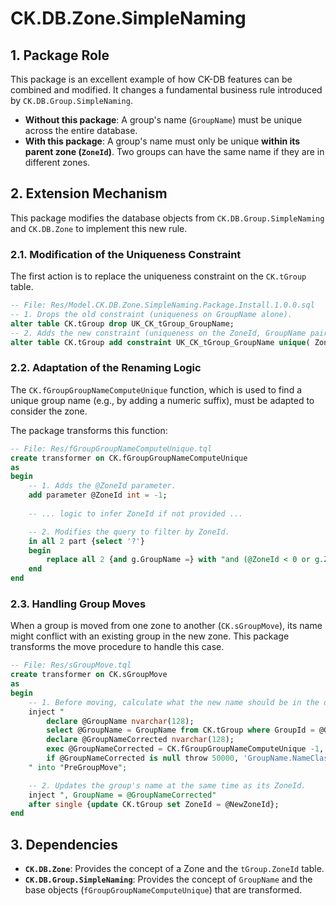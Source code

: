 # CK.DB.Zone.SimpleNaming

## 1. Package Role

This package is an excellent example of how CK-DB features can be combined and modified. It changes a fundamental business rule introduced by `CK.DB.Group.SimpleNaming`.

-   **Without this package**: A group's name (`GroupName`) must be unique across the entire database.
-   **With this package**: A group's name must only be unique **within its parent zone (`ZoneId`)**. Two groups can have the same name if they are in different zones.

## 2. Extension Mechanism

This package modifies the database objects from `CK.DB.Group.SimpleNaming` and `CK.DB.Zone` to implement this new rule.

### 2.1. Modification of the Uniqueness Constraint

The first action is to replace the uniqueness constraint on the `CK.tGroup` table.

```sql
-- File: Res/Model.CK.DB.Zone.SimpleNaming.Package.Install.1.0.0.sql
-- 1. Drops the old constraint (uniqueness on GroupName alone).
alter table CK.tGroup drop UK_CK_tGroup_GroupName;
-- 2. Adds the new constraint (uniqueness on the ZoneId, GroupName pair).
alter table CK.tGroup add constraint UK_CK_tGroup_GroupName unique( ZoneId, GroupName );
```

### 2.2. Adaptation of the Renaming Logic

The `CK.fGroupGroupNameComputeUnique` function, which is used to find a unique group name (e.g., by adding a numeric suffix), must be adapted to consider the zone.

The package transforms this function:
```sql
-- File: Res/fGroupGroupNameComputeUnique.tql
create transformer on CK.fGroupGroupNameComputeUnique
as 
begin
	-- 1. Adds the @ZoneId parameter.
	add parameter @ZoneId int = -1;
	
    -- ... logic to infer ZoneId if not provided ...

	-- 2. Modifies the query to filter by ZoneId.
	in all 2 part {select '?'}
	begin
		replace all 2 {and g.GroupName =} with "and (@ZoneId < 0 or g.ZoneId = @ZoneId) and g.GroupName ="
	end
end
```

### 2.3. Handling Group Moves

When a group is moved from one zone to another (`CK.sGroupMove`), its name might conflict with an existing group in the new zone. This package transforms the move procedure to handle this case.

```sql
-- File: Res/sGroupMove.tql
create transformer on CK.sGroupMove
as 
begin
	-- 1. Before moving, calculate what the new name should be in the destination zone.
	inject "
		declare @GroupName nvarchar(128);
		select @GroupName = GroupName from CK.tGroup where GroupId = @GroupId;
		declare @GroupNameCorrected nvarchar(128);
		exec @GroupNameCorrected = CK.fGroupGroupNameComputeUnique -1, @GroupName, @NewZoneId;
		if @GroupNameCorrected is null throw 50000, 'GroupName.NameClash', 1;
	" into "PreGroupMove";

	-- 2. Updates the group's name at the same time as its ZoneId.
	inject ", GroupName = @GroupNameCorrected"
	after single {update CK.tGroup set ZoneId = @NewZoneId};
end
```

## 3. Dependencies

-   **`CK.DB.Zone`**: Provides the concept of a Zone and the `tGroup.ZoneId` table.
-   **`CK.DB.Group.SimpleNaming`**: Provides the concept of `GroupName` and the base objects (`fGroupGroupNameComputeUnique`) that are transformed.